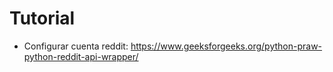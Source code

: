# Tutorial
* Configurar cuenta reddit: https://www.geeksforgeeks.org/python-praw-python-reddit-api-wrapper/
